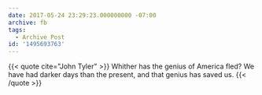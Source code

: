 ```yaml
---
date: 2017-05-24 23:29:23.000000000 -07:00
archive: fb
tags: 
  - Archive Post
id: '1495693763'
---
```


{{< quote cite="John Tyler" >}}
Whither has the genius of America fled? We have had darker days than the present, and that genius has saved us.
{{< /quote >}}
